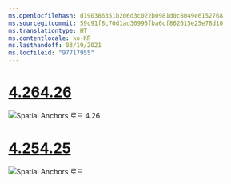 ```yaml
---
ms.openlocfilehash: d190386351b206d3c022b0981d0c8049e6152768
ms.sourcegitcommit: 59c91f8c70d1ad30995fba6cf862615e25e78d10
ms.translationtype: HT
ms.contentlocale: ko-KR
ms.lasthandoff: 03/19/2021
ms.locfileid: "97717955"
---
```

# <a name="426"></a>[<span data-ttu-id="7ad0f-101">4.26</span><span class="sxs-lookup"><span data-stu-id="7ad0f-101">4.26</span></span>](#tab/426)

![Spatial Anchors 로드 4.26](../images/local-spatial-anchors-img-03.png)

# <a name="425"></a>[<span data-ttu-id="7ad0f-103">4.25</span><span class="sxs-lookup"><span data-stu-id="7ad0f-103">4.25</span></span>](#tab/425)

![Spatial Anchors 로드](../images/unreal-spatialanchors-load.PNG)

